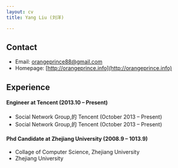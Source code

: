 ```yaml
---
layout: cv
title: Yang Liu (刘洋)

---
```

## Contact
* Email: [orangeprince88@gmail.com](mailto:orangeprince88@gmail.com)
* Homepage: [http://orangeprince.info](http://orangeprince.info)
	
## Experience

#### Engineer at Tencent (2013.10 – Present)

* Social Network Group,的 Tencent (October 2013 – Present)
* Social Network Group,的 Tencent (October 2013 – Present)

#### Phd Candidate at Zhejiang University (2008.9 – 1013.9)

* Collage of Computer Science, Zhejiang University
* Zhejiang University
